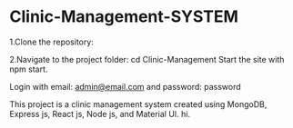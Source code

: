 # Clinic-Management-SYSTEM

1.Clone the repository:

2.Navigate to the project folder:
cd Clinic-Management
Start the site with npm start.

Login with email: admin@email.com and password: password

This project is a clinic management system created using MongoDB, Express js, React js, Node js, and Material UI. 
hi.